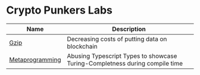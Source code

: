 # Crypto Punkers Labs

| Name                              | Description                                                                 |
| --------------------------------- | --------------------------------------------------------------------------- |
| [Gzip](/gzip)                     | Decreasing costs of putting data on blockchain                              |
| [Metaprogramming](metapgoramming) | Abusing Typescript Types to showcase Turing-Completness during compile time |
